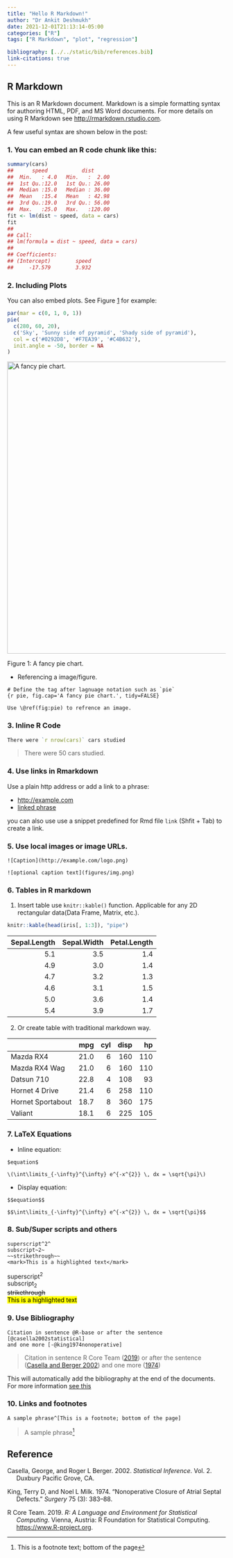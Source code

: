 ```yaml
---
title: "Hello R Markdown!"
author: "Dr Ankit Deshmukh"
date: 2021-12-01T21:13:14-05:00
categories: ["R"]
tags: ["R Markdown", "plot", "regression"]

bibliography: [../../static/bib/references.bib]
link-citations: true
---
```


## R Markdown

This is an R Markdown document. Markdown is a simple formatting syntax for authoring HTML, PDF, and MS Word documents. For more details on using R Markdown see <http://rmarkdown.rstudio.com>.

A few useful syntax are shown below in the post:

### 1. You can embed an R code chunk like this:

``` r
summary(cars)
##      speed           dist       
##  Min.   : 4.0   Min.   :  2.00  
##  1st Qu.:12.0   1st Qu.: 26.00  
##  Median :15.0   Median : 36.00  
##  Mean   :15.4   Mean   : 42.98  
##  3rd Qu.:19.0   3rd Qu.: 56.00  
##  Max.   :25.0   Max.   :120.00
fit <- lm(dist ~ speed, data = cars)
fit
## 
## Call:
## lm(formula = dist ~ speed, data = cars)
## 
## Coefficients:
## (Intercept)        speed  
##     -17.579        3.932
```

### 2. Including Plots

You can also embed plots. See Figure <a href="#fig:pie">1</a> for example:

``` r
par(mar = c(0, 1, 0, 1))
pie(
  c(280, 60, 20),
  c('Sky', 'Sunny side of pyramid', 'Shady side of pyramid'),
  col = c('#0292D8', '#F7EA39', '#C4B632'),
  init.angle = -50, border = NA
)
```

<div class="figure">

<img src="/post/2021-12-01-r-rmarkdown_files/figure-html/pie-1.png" alt="A fancy pie chart." width="672" />
<p class="caption">
Figure 1: A fancy pie chart.
</p>

</div>

-   Referencing a image/figure.

<!-- -->

    # Define the tag after lagnuage notation such as `pie`
    {r pie, fig.cap='A fancy pie chart.', tidy=FALSE}

    Use \@ref(fig:pie) to refrence an image. 

### 3. Inline R Code

``` r
There were `r nrow(cars)` cars studied
```

> There were 50 cars studied.

### 4. Use links in Rmarkdown

Use a plain http address or add a link to a phrase:

-   http://example.com
-   [linked phrase](http://example.com)

you can also use use a snippet predefined for Rmd file `link` (Shfit + Tab) to create a link.

### 5. Use local images or image URLs.

    ![Caption](http://example.com/logo.png)

    ![optional caption text](figures/img.png)

### 6. Tables in R markdown

1.  Insert table use `knitr::kable()` function. Applicable for any 2D rectangular data(Data Frame, Matrix, etc.).

``` r
knitr::kable(head(iris[, 1:3]), "pipe")
```

| Sepal.Length | Sepal.Width | Petal.Length |
|-------------:|------------:|-------------:|
|          5.1 |         3.5 |          1.4 |
|          4.9 |         3.0 |          1.4 |
|          4.7 |         3.2 |          1.3 |
|          4.6 |         3.1 |          1.5 |
|          5.0 |         3.6 |          1.4 |
|          5.4 |         3.9 |          1.7 |

2.  Or create table with traditional markdown way.

|                   |  mpg | cyl | disp |  hp |
|:------------------|-----:|----:|-----:|----:|
| Mazda RX4         | 21.0 |   6 |  160 | 110 |
| Mazda RX4 Wag     | 21.0 |   6 |  160 | 110 |
| Datsun 710        | 22.8 |   4 |  108 |  93 |
| Hornet 4 Drive    | 21.4 |   6 |  258 | 110 |
| Hornet Sportabout | 18.7 |   8 |  360 | 175 |
| Valiant           | 18.1 |   6 |  225 | 105 |

### 7. LaTeX Equations

-   Inline equation:

<!-- -->

    $equation$

`\(\int\limits_{-\infty}^{\infty} e^{-x^{2}} \, dx = \sqrt{\pi}\)`

-   Display equation:

<!-- -->

    $$equation$$

`$$\int\limits_{-\infty}^{\infty} e^{-x^{2}} \, dx = \sqrt{\pi}$$`

### 8. Sub/Super scripts and others

    superscript^2^   
    subscript~2~   
    ~~strikethrough~~
    <mark>This is a highlighted text</mark>

superscript<sup>2</sup>  
subscript<sub>2</sub>  
~~strikethrough~~  
<mark>This is a highlighted text</mark>

### 9. Use Bibliography

    Citation in sentence @R-base or after the sentence [@casella2002statistical] 
    and one more [-@king1974nonoperative]

> Citation in sentence R Core Team ([2019](#ref-R-base)) or after the sentence ([Casella and Berger 2002](#ref-casella2002statistical)) and one more ([1974](#ref-king1974nonoperative))

This will automatically add the bibliography at the end of the documents. For more information [see this](https://www.liechi.org/en/2020/02/a-demo-for-citation-in-blogdown/)

### 10. Links and footnotes

    A sample phrase^[This is a footnote; bottom of the page]

> A sample phrase[^1]

## Reference

<div id="refs" class="references csl-bib-body hanging-indent">

<div id="ref-casella2002statistical" class="csl-entry">

Casella, George, and Roger L Berger. 2002. *Statistical Inference*. Vol. 2. Duxbury Pacific Grove, CA.

</div>

<div id="ref-king1974nonoperative" class="csl-entry">

King, Terry D, and Noel L Milk. 1974. “Nonoperative Closure of Atrial Septal Defects.” *Surgery* 75 (3): 383–88.

</div>

<div id="ref-R-base" class="csl-entry">

R Core Team. 2019. *R: A Language and Environment for Statistical Computing*. Vienna, Austria: R Foundation for Statistical Computing. <https://www.R-project.org>.

</div>

</div>

[^1]: This is a footnote text; bottom of the page
